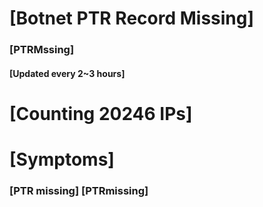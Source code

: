 # [Botnet PTR Record Missing]
### [PTRMssing]
#### [Updated every 2~3 hours]

# [Counting 20246 IPs]

# [Symptoms] 
###   [PTR missing] [PTRmissing]
